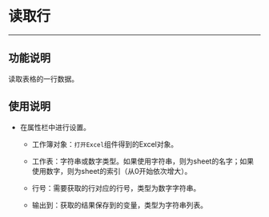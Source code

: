 # 读取行
---
## 功能说明
读取表格的一行数据。

## 使用说明
* 在属性栏中进行设置。

  * 工作簿对象：`打开Excel`组件得到的Excel对象。
  
  * 工作表：字符串或数字类型。如果使用字符串，则为sheet的名字；如果使用数字，则为sheet的索引（从0开始依次增大）。
  
  * 行号：需要获取的行对应的行号，类型为数字字符串。
  
  * 输出到：获取的结果保存到的变量，类型为字符串列表。